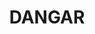 ---
lastmod: '2025-04-06T06:05:20+00:00'
latitude: -30.352158
layout: suburb
longitude: 148.890775
postcode: '2309'
state: NSW
title: DANGAR
url: /nsw/dangar/
---